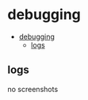 # debugging

<!-- markdownlint-disable -->
<!--ts-->
* [debugging](#debugging)
   * [logs](#logs)
<!--te-->
<!-- markdownlint-enable  -->

## logs

no screenshots
